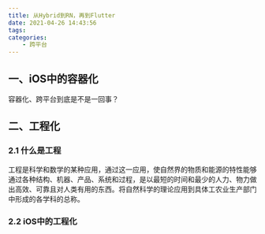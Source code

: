 ```yaml
---
title: 从Hybrid到RN，再到Flutter
date: 2021-04-26 14:43:56
tags:
categories:
	- 跨平台
---
```


## 一、iOS中的容器化

容器化、跨平台到底是不是一回事？



## 二、工程化

### 2.1 什么是工程

工程是科学和数学的某种应用，通过这一应用，使自然界的物质和能源的特性能够通过各种结构、机器、产品、系统和过程，是以最短的时间和最少的人力、物力做出高效、可靠且对人类有用的东西。将自然科学的理论应用到具体工农业生产部门中形成的各学科的总称。



### 2.2 iOS中的工程化